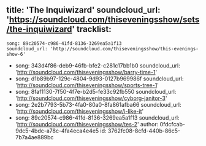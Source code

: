 title: 'The Inquiwizard'
soundcloud_url: 'https://soundcloud.com/thiseveningsshow/sets/the-inquiwizard'
tracklist:
  -
    song: 89c20574-c986-41fd-8136-3269ea5a1f13
    soundcloud_url: 'http://soundcloud.com/thiseveningsshow/this-evenings-show-6'
  -
    song: 343d4f86-deb9-46fb-bfe2-c281c17bb1b0
    soundcloud_url: 'http://soundcloud.com/thiseveningsshow/barry-time-1'
  -
    song: d1b89b97-129c-4804-9d93-0127b969986f
    soundcloud_url: 'http://soundcloud.com/thiseveningsshow/sports-tree-1'
  -
    song: 8faf1130-7f50-4f7e-b2d5-fe33c92fb550
    soundcloud_url: 'http://soundcloud.com/thiseveningsshow/cyborg-janitor-3'
  -
    song: 2e2b7793-5b73-4fa0-80a0-8fa861afba66
    soundcloud_url: 'http://soundcloud.com/thiseveningsshow/i-like-it'
  -
    song: 89c20574-c986-41fd-8136-3269ea5a1f13
    soundcloud_url: 'http://soundcloud.com/thiseveningsshow/tes-2'
author: 0fdcfcab-9dc5-4bdc-a78c-4fa4eca4e4e5
id: 3762fc08-8cfd-440b-86c5-7b7a4ae889bc
